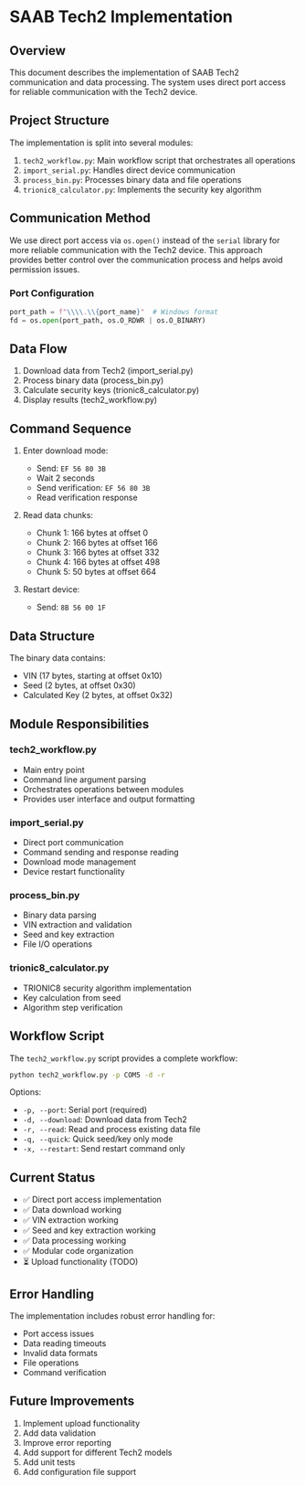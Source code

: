 # SAAB Tech2 Implementation

## Overview
This document describes the implementation of SAAB Tech2 communication and data processing. The system uses direct port access for reliable communication with the Tech2 device.

## Project Structure
The implementation is split into several modules:

1. `tech2_workflow.py`: Main workflow script that orchestrates all operations
2. `import_serial.py`: Handles direct device communication
3. `process_bin.py`: Processes binary data and file operations
4. `trionic8_calculator.py`: Implements the security key algorithm

## Communication Method
We use direct port access via `os.open()` instead of the `serial` library for more reliable communication with the Tech2 device. This approach provides better control over the communication process and helps avoid permission issues.

### Port Configuration
```python
port_path = f"\\\\.\\{port_name}"  # Windows format
fd = os.open(port_path, os.O_RDWR | os.O_BINARY)
```

## Data Flow
1. Download data from Tech2 (import_serial.py)
2. Process binary data (process_bin.py)
3. Calculate security keys (trionic8_calculator.py)
4. Display results (tech2_workflow.py)

## Command Sequence
1. Enter download mode:
   - Send: `EF 56 80 3B`
   - Wait 2 seconds
   - Send verification: `EF 56 80 3B`
   - Read verification response

2. Read data chunks:
   - Chunk 1: 166 bytes at offset 0
   - Chunk 2: 166 bytes at offset 166
   - Chunk 3: 166 bytes at offset 332
   - Chunk 4: 166 bytes at offset 498
   - Chunk 5: 50 bytes at offset 664

3. Restart device:
   - Send: `8B 56 00 1F`

## Data Structure
The binary data contains:
- VIN (17 bytes, starting at offset 0x10)
- Seed (2 bytes, at offset 0x30)
- Calculated Key (2 bytes, at offset 0x32)

## Module Responsibilities

### tech2_workflow.py
- Main entry point
- Command line argument parsing
- Orchestrates operations between modules
- Provides user interface and output formatting

### import_serial.py
- Direct port communication
- Command sending and response reading
- Download mode management
- Device restart functionality

### process_bin.py
- Binary data parsing
- VIN extraction and validation
- Seed and key extraction
- File I/O operations

### trionic8_calculator.py
- TRIONIC8 security algorithm implementation
- Key calculation from seed
- Algorithm step verification

## Workflow Script
The `tech2_workflow.py` script provides a complete workflow:
```bash
python tech2_workflow.py -p COM5 -d -r
```

Options:
- `-p, --port`: Serial port (required)
- `-d, --download`: Download data from Tech2
- `-r, --read`: Read and process existing data file
- `-q, --quick`: Quick seed/key only mode
- `-x, --restart`: Send restart command only

## Current Status
- ✅ Direct port access implementation
- ✅ Data download working
- ✅ VIN extraction working
- ✅ Seed and key extraction working
- ✅ Data processing working
- ✅ Modular code organization
- ⏳ Upload functionality (TODO)

## Error Handling
The implementation includes robust error handling for:
- Port access issues
- Data reading timeouts
- Invalid data formats
- File operations
- Command verification

## Future Improvements
1. Implement upload functionality
2. Add data validation
3. Improve error reporting
4. Add support for different Tech2 models
5. Add unit tests
6. Add configuration file support 